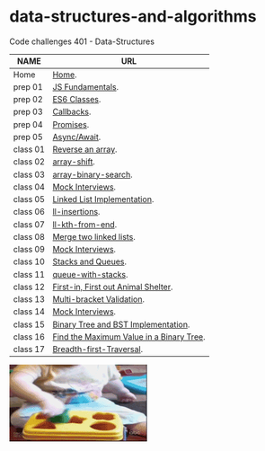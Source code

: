 # data-structures-and-algorithms
Code challenges 401 - Data-Structures


**NAME**     | **URL**
------------ | -------------
Home         | [Home](https://github.com/Abdallah-401-advanced-javascript/data-structures-and-algorithms).
 prep 01     | [JS Fundamentals](https://github.com/Abdallah-Obaid/data-structures-and-algorithms).
 prep 02     | [ES6 Classes](https://repl.it/@AbdallahObaid/ES6-Classes).
 prep 03     | [Callbacks](https://repl.it/@AbdallahObaid/Callbacks).
 prep 04     | [Promises](https://repl.it/@AbdallahObaid/Promises).
 prep 05     | [Async/Await](https://repl.it/@AbdallahObaid/AsyncAwait).
 class 01    | [Reverse an array](https://github.com/Abdallah-401-advanced-javascript/data-structures-and-algorithms/pull/2).
 class 02    | [array-shift](https://github.com/Abdallah-401-advanced-javascript/data-structures-and-algorithms/pull/6).
 class 03    | [array-binary-search](https://github.com/Abdallah-401-advanced-javascript/data-structures-and-algorithms/pull/8).
 class 04    | [Mock Interviews](https://docs.google.com/spreadsheets/d/1s9HPoCWox_9Gi-qM_fDYhcnZ4ZpP7465zM-Z9owYXe8/edit#gid=0).
 class 05    | [Linked List Implementation](https://github.com/Abdallah-401-advanced-javascript/data-structures-and-algorithms/pull/9).
 class 06    | [ll-insertions](https://github.com/Abdallah-401-advanced-javascript/data-structures-and-algorithms/pull/15).
 class 07    | [ll-kth-from-end](https://github.com/Abdallah-401-advanced-javascript/data-structures-and-algorithms/pull/14).
 class 08    | [Merge two linked lists](https://github.com/Abdallah-401-advanced-javascript/data-structures-and-algorithms/tree/ll-merge/challenges/llMerge).   
 class 09    | [Mock Interviews](https://docs.google.com/spreadsheets/d/184Ma-odA2y-AIZ1nPaBUPjw2GpIs80gaB6DIF5mVQPA/edit#gid=0).
 class 10    | [Stacks and Queues](https://github.com/Abdallah-401-advanced-javascript/data-structures-and-algorithms/pull/18).
 class 11    | [queue-with-stacks](https://github.com/Abdallah-401-advanced-javascript/data-structures-and-algorithms/blob/queue-with-stacks/Data-Structures/queueWithStacks/README.md).
 class 12    | [First-in, First out Animal Shelter](https://github.com/Abdallah-401-advanced-javascript/data-structures-and-algorithms/blob/fifo-animal-shelter/challenges/fifoAnimalShelter/README.md). 
 class 13    | [Multi-bracket Validation](https://github.com/Abdallah-401-advanced-javascript/data-structures-and-algorithms/blob/multi-bracket-validation/challenges/multiBracketValidation/README.md).
 class 14    | [Mock Interviews](https://docs.google.com/spreadsheets/d/1MbYbl9_-rlk8_cDj-Njqyk6usfxbyWkUKEWHHzhvqOY/edit?usp=sharing).
 class 15    | [Binary Tree and BST Implementation](https://github.com/Abdallah-401-advanced-javascript/data-structures-and-algorithms/blob/tree/Data-Structures/tree/README.md). 
 class 16    | [Find the Maximum Value in a Binary Tree](https://github.com/Abdallah-401-advanced-javascript/data-structures-and-algorithms/blob/find-maximum-binary-tree/Data-Structures/tree/README.md). 
 class 17    | [Breadth-first-Traversal](https://github.com/Abdallah-401-advanced-javascript/data-structures-and-algorithms/blob/master/Data-Structures/breadth-first-tree/README.md). 


 ![Logic](./assets/Sloving-porb.gif)
